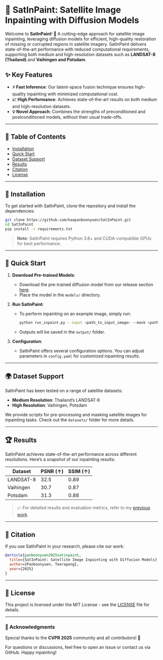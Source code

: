# 🌌 SatInPaint: Satellite Image Inpainting with Diffusion Models

Welcome to **SatInPaint**! 🚀 A cutting-edge approach for satellite image inpainting, leveraging diffusion models for efficient, high-quality restoration of missing or corrupted regions in satellite imagery. SatInPaint delivers state-of-the-art performance with reduced computational requirements, supporting both medium and high-resolution datasets such as **LANDSAT-8 (Thailand)** and **Vaihingen and Potsdam**.

## ✨ Key Features

- **⚡ Fast Inference**: Our latent-space fusion technique ensures high-quality inpainting with minimized computational cost.
- **📈 High Performance**: Achieves state-of-the-art results on both medium and high-resolution datasets.
- **💡 Novel Approach**: Combines the strengths of preconditioned and postconditioned models, without their usual trade-offs.

---

## 📂 Table of Contents

- [Installation](#installation)
- [Quick Start](#quick-start)
- [Dataset Support](#dataset-support)
- [Results](#results)
- [Citation](#citation)
- [License](#license)

---

## 🚀 Installation

To get started with SatInPaint, clone the repository and install the dependencies:

```bash
git clone https://github.com/kaopanboonyuen/SatInPaint.git
cd SatInPaint
pip install -r requirements.txt
```

> **Note**: SatInPaint requires Python 3.8+ and CUDA-compatible GPUs for best performance.

---

## 🎉 Quick Start

1. **Download Pre-trained Models**:
   - Download the pre-trained diffusion model from our release section [here](https://github.com/kaopanboonyuen/SatInPaint/releases).
   - Place the model in the `models/` directory.

2. **Run SatInPaint**:
   - To perform inpainting on an example image, simply run:
     ```bash
     python run_inpaint.py --input <path_to_input_image> --mask <path_to_mask>
     ```
   - Outputs will be saved in the `output/` folder.

3. **Configuration**:
   - SatInPaint offers several configuration options. You can adjust parameters in `config.yaml` for customized inpainting results.

---

## 🌍 Dataset Support

SatInPaint has been tested on a range of satellite datasets:
- **Medium Resolution**: Thailand’s LANDSAT-8
- **High Resolution**: Vaihingen, Potsdam

We provide scripts for pre-processing and masking satellite images for inpainting tasks. Check out the `datasets/` folder for more details.

---

## 🏆 Results

SatInPaint achieves state-of-the-art performance across different resolutions. Here’s a snapshot of our inpainting results:

| Dataset         | PSNR (↑) | SSIM (↑) |
|-----------------|----------|----------|
| LANDSAT-8       | 32.5     | 0.89     |
| Vaihingen       | 30.7     | 0.87     |
| Potsdam         | 31.3     | 0.88     |

> 📈 For detailed results and evaluation metrics, refer to my [previous work](https://kaopanboonyuen.github.io/publication/mevit-a-medium-resolution-vision-transformer/).

---

## 📄 Citation

If you use SatInPaint in your research, please cite our work:

```bibtex
@article{panboonyuen2025satinpaint,
  title={SatInPaint: Satellite Image Inpainting with Diffusion Models},
  author={Panboonyuen, Teerapong},
  year={2025}
}
```

---

## 📜 License

This project is licensed under the MIT License - see the [LICENSE](LICENSE) file for details.

---

### 🎉 Acknowledgments

Special thanks to the **CVPR 2025** community and all contributors! 🙏

For questions or discussions, feel free to open an issue or contact us via GitHub. Happy inpainting!